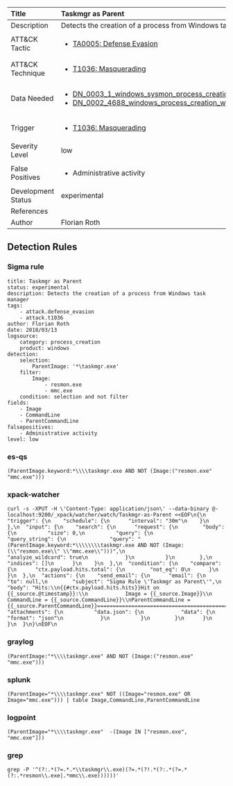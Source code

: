 | Title                | Taskmgr as Parent                                                                                                                                                 |
|:---------------------|:------------------------------------------------------------------------------------------------------------------------------------------------------------|
| Description          | Detects the creation of a process from Windows task manager                                                                                                                                           |
| ATT&amp;CK Tactic    | <ul><li>[TA0005: Defense Evasion](https://attack.mitre.org/tactics/TA0005)</li></ul>  |
| ATT&amp;CK Technique | <ul><li>[T1036: Masquerading](https://attack.mitre.org/techniques/T1036)</li></ul>                             |
| Data Needed          | <ul><li>[DN_0003_1_windows_sysmon_process_creation](../Data_Needed/DN_0003_1_windows_sysmon_process_creation.md)</li><li>[DN_0002_4688_windows_process_creation_with_commandline](../Data_Needed/DN_0002_4688_windows_process_creation_with_commandline.md)</li></ul>                                                         |
| Trigger              | <ul><li>[T1036: Masquerading](../Triggers/T1036.md)</li></ul>  |
| Severity Level       | low                                                                                                                                                 |
| False Positives      | <ul><li>Administrative activity</li></ul>                                                                  |
| Development Status   | experimental                                                                                                                                                |
| References           | <ul></ul>                                                          |
| Author               | Florian Roth                                                                                                                                                |


## Detection Rules

### Sigma rule

```
title: Taskmgr as Parent
status: experimental
description: Detects the creation of a process from Windows task manager
tags:
    - attack.defense_evasion
    - attack.t1036
author: Florian Roth
date: 2018/03/13
logsource:
    category: process_creation
    product: windows
detection:
    selection:
        ParentImage: '*\taskmgr.exe'
    filter:
        Image:
            - resmon.exe
            - mmc.exe
    condition: selection and not filter
fields:
    - Image
    - CommandLine
    - ParentCommandLine
falsepositives:
    - Administrative activity
level: low

```





### es-qs
    
```
(ParentImage.keyword:*\\\\taskmgr.exe AND NOT (Image:("resmon.exe" "mmc.exe")))
```


### xpack-watcher
    
```
curl -s -XPUT -H \'Content-Type: application/json\' --data-binary @- localhost:9200/_xpack/watcher/watch/Taskmgr-as-Parent <<EOF\n{\n  "trigger": {\n    "schedule": {\n      "interval": "30m"\n    }\n  },\n  "input": {\n    "search": {\n      "request": {\n        "body": {\n          "size": 0,\n          "query": {\n            "query_string": {\n              "query": "(ParentImage.keyword:*\\\\\\\\taskmgr.exe AND NOT (Image:(\\"resmon.exe\\" \\"mmc.exe\\")))",\n              "analyze_wildcard": true\n            }\n          }\n        },\n        "indices": []\n      }\n    }\n  },\n  "condition": {\n    "compare": {\n      "ctx.payload.hits.total": {\n        "not_eq": 0\n      }\n    }\n  },\n  "actions": {\n    "send_email": {\n      "email": {\n        "to": null,\n        "subject": "Sigma Rule \'Taskmgr as Parent\'",\n        "body": "Hits:\\n{{#ctx.payload.hits.hits}}Hit on {{_source.@timestamp}}:\\n            Image = {{_source.Image}}\\n      CommandLine = {{_source.CommandLine}}\\nParentCommandLine = {{_source.ParentCommandLine}}================================================================================\\n{{/ctx.payload.hits.hits}}",\n        "attachments": {\n          "data.json": {\n            "data": {\n              "format": "json"\n            }\n          }\n        }\n      }\n    }\n  }\n}\nEOF\n
```


### graylog
    
```
(ParentImage:"*\\\\taskmgr.exe" AND NOT (Image:("resmon.exe" "mmc.exe")))
```


### splunk
    
```
(ParentImage="*\\\\taskmgr.exe" NOT ((Image="resmon.exe" OR Image="mmc.exe"))) | table Image,CommandLine,ParentCommandLine
```


### logpoint
    
```
(ParentImage="*\\\\taskmgr.exe"  -(Image IN ["resmon.exe", "mmc.exe"]))
```


### grep
    
```
grep -P '^(?:.*(?=.*.*\\taskmgr\\.exe)(?=.*(?!.*(?:.*(?=.*(?:.*resmon\\.exe|.*mmc\\.exe))))))'
```



